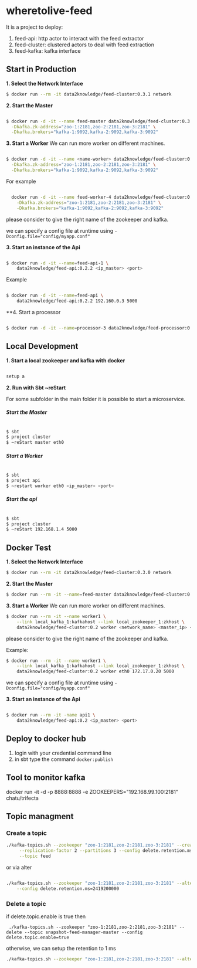 # wheretolive-feed
It is a project to deploy:

1. feed-api: http actor to interact with the feed extractor
2. feed-cluster: clustered actors to deal with feed extraction
3. feed-kafka: kafka interface


## Start in Production

**1. Select the Network Interface**

```bash
$ docker run --rm -it data2knowledge/feed-cluster:0.3.1 network
```

**2. Start the Master**

```bash

$ docker run -d -it --name feed-master data2knowledge/feed-cluster:0.3.1 master ethwe \
  -Dkafka.zk-address="zoo-1:2181,zoo-2:2181,zoo-3:2181" \
  -Dkafka.brokers="kafka-1:9092,kafka-2:9092,kafka-3:9092"

```

**3. Start a Worker**
We can run more worker on different machines.

```bash

$ docker run -d -it --name <name-worker> data2knowledge/feed-cluster:0.3.1 worker ethwe <master_ip> <master_port> \
  -Dkafka.zk-address="zoo-1:2181,zoo-2:2181,zoo-3:2181" \
  -Dkafka.brokers="kafka-1:9092,kafka-2:9092,kafka-3:9092"
```

For example
```bash

  docker run -d -it --name feed-worker-4 data2knowledge/feed-cluster:0.3.1 worker ethwe 192.160.0.3 5000 \
    -Dkafka.zk-address="zoo-1:2181,zoo-2:2181,zoo-3:2181" \
    -Dkafka.brokers="kafka-1:9092,kafka-2:9092,kafka-3:9092"
```
please consider to give the right name of the zookeeper and kafka.

we can specify a config file at runtime using `-Dconfig.file="config/myapp.conf"`

**3. Start an instance of the Api**

```bash

$ docker run -d -it --name=feed-api-1 \
    data2knowledge/feed-api:0.2.2 <ip_master> <port>
```

Example

```bash

$ docker run -d -it --name=feed-api \
    data2knowledge/feed-api:0.2.2 192.160.0.3 5000
```

**4. Start a processor

```bash

$ docker run -d -it --name=processor-3 data2knowledge/feed-processor:0.2.1 processor ethwe -Dkafka.zk-address="zoo-1:2181,zoo-2:2181,zoo-3:2181" -Dkafka.brokers="kafka-1:9092,kafka-2:9092,kafka-3:9092"

```

## Local Development

**1. Start a local zookeeper and kafka with docker**
```bash

setup a 
```

**2. Run with Sbt ~reStart**

For some subfolder in the main folder it is possible to start a microservice.

##### Start the Master

```bash

$ sbt
$ project cluster
$ ~reStart master eth0

```

##### Start a Worker

```bash

$ sbt 
$ project api
$ ~restart worker eth0 <ip_master> <port>

```

##### Start the api

```bash

$ sbt
$ project cluster
$ ~reStart 192.168.1.4 5000
```


## Docker Test

**1. Select the Network Interface**

```bash
$ docker run --rm -it data2knowledge/feed-cluster:0.3.0 network
```

**2. Start the Master**

```bash
$ docker run --rm -it --name=feed-master data2knowledge/feed-cluster:0.3.0 master <network_name>

```

**3. Start a Worker**
We can run more worker on different machines.

```bash
$ docker run --rm -it --name worker1 \
    --link local_kafka_1:kafkahost --link local_zookeeper_1:zkhost \
    data2knowledge/feed-cluster:0.2 worker <network_name> <master_ip> <master_port>
```
please consider to give the right name of the zookeeper and kafka.

Example:

```bash
$ docker run --rm -it --name worker1 \
    --link local_kafka_1:kafkahost --link local_zookeeper_1:zkhost \
    data2knowledge/feed-cluster:0.2 worker eth0 172.17.0.20 5000
```

we can specify a config file at runtime using `-Dconfig.file="config/myapp.conf"`

**3. Start an instance of the Api**

```bash

$ docker run --rm -it -name api1 \
    data2knowledge/feed-api:0.2 <ip_master> <port>
```

## Deploy to docker hub

1. login with your credential command line
2. in sbt type the command `docker:publish`

## Tool to monitor kafka

docker run -it -d -p 8888:8888 -e ZOOKEEPERS="192.168.99.100:2181" chatu/trifecta

## Topic managment

### Create a topic

```bash
./kafka-topics.sh --zookeeper "zoo-1:2181,zoo-2:2181,zoo-3:2181" --create \
     --replication-factor 2 --partitions 3 --config delete.retention.ms=2419200000 \
     --topic feed
```

or via alter

```bash

./kafka-topics.sh --zookeeper "zoo-1:2181,zoo-2:2181,zoo-3:2181" --alter --topic feed \
    --config delete.retention.ms=2419200000
```

### Delete a topic

if delete.topic.enable is true then
```
 ./kafka-topics.sh --zookeeper "zoo-1:2181,zoo-2:2181,zoo-3:2181" --delete --topic snapshot-feed-manager-master --config delete.topic.enable=true
```

otherwise, we can setup the retention to 1 ms

```bash
./kafka-topics.sh --zookeeper "zoo-1:2181,zoo-2:2181,zoo-3:2181" --alter --topic snapshot-feed-manager-master --config delete.retention.ms=10
```


